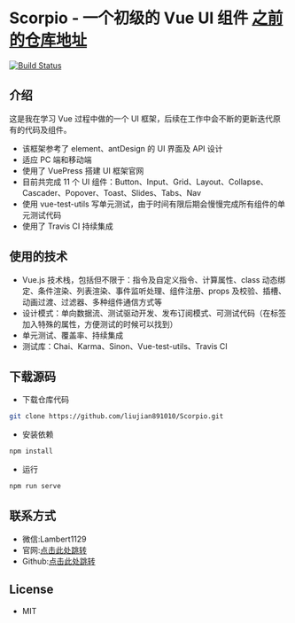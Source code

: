 # Scorpio - 一个初级的 Vue UI 组件  [之前的仓库地址](https://github.com/lml1848687/Scorpio.git)

[![Build Status](https://travis-ci.org/liujian891010/Scorpio.svg?branch=master)](https://travis-ci.org/liujian891010/Scorpio)

## 介绍

这是我在学习 Vue 过程中做的一个 UI 框架，后续在工作中会不断的更新迭代原有的代码及组件。

- 该框架参考了 element、antDesign 的 UI 界面及 API 设计
- 适应 PC 端和移动端
- 使用了 VuePress 搭建 UI 框架官网
- 目前共完成 11 个 UI 组件：Button、Input、Grid、Layout、Collapse、Cascader、Popover、Toast、Slides、Tabs、Nav
- 使用 vue-test-utils 写单元测试，由于时间有限后期会慢慢完成所有组件的单元测试代码
- 使用了 Travis CI 持续集成

## 使用的技术

- Vue.js 技术栈，包括但不限于：指令及自定义指令、计算属性、class 动态绑定、条件渲染、列表渲染、事件监听处理、组件注册、props 及校验、插槽、动画过渡、过滤器、多种组件通信方式等
- 设计模式：单向数据流、测试驱动开发、发布订阅模式、可测试代码（在标签加入特殊的属性，方便测试的时候可以找到）
- 单元测试、覆盖率、持续集成
- 测试库：Chai、Karma、Sinon、Vue-test-utils、Travis CI

## 下载源码

- 下载仓库代码

```sh
git clone https://github.com/liujian891010/Scorpio.git
```

- 安装依赖

```sh
npm install
```

- 运行

```sh
npm run serve
```

## 联系方式

- 微信:Lambert1129
- 官网:[点击此处跳转](https://liujian891010.github.io/Scorpio/)
- Github:[点击此处跳转](https://github.com/liujian891010/Scorpio)

## License

- MIT
